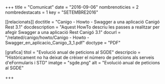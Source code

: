 +++
title             = "Comunicat"
date	 	  = "2016-09-06"
nombrenoticies    = 2
nombredestacats   = 1
key 		  = "SETEMBRE2016"

[[relacionats]]
doctitle          = "Canigo - Howto - Swagger a una aplicació Canigó Rest 3.1"
docdescription    = "Aquest HowTo descriu les passes a realitzar per afegir Swagger a una aplicació Rest Canigó 3.1"
docurl            = "/related/canigo/howto/Canigo - Howto - Swagger_en_aplicacio_Canigo_3_1.pdf"
doctype           = "PDF"

[grafica]
titol      = "Evolució anual de peticions al SGDE"
descripcio = "Històricament no ha deixat de crèixer el número de peticions als serveis d'eFormularis i STD"
imatge     = "sgde.png"
alt        = "Evolució anual de peticions al SGDE"

+++
